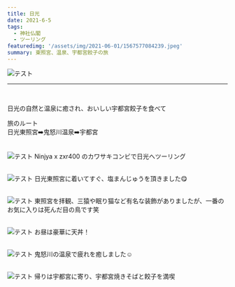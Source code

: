 ```yaml
---
title: 日光
date: 2021-6-5
tags: 
  - 神社仏閣
  - ツーリング
featuredimg: '/assets/img/2021-06-01/1567577084239.jpeg'
summary: 東照宮、温泉、宇都宮餃子の旅
---
```

![テスト](https://k-kash.s3.us-west-1.amazonaws.com/2021-06-01/1567577084239.jpeg "サンプル")
<br>
***
<br>

日光の自然と温泉に癒され、おいしい宇都宮餃子を食べて<br>

旅のルート<br>
日光東照宮➡️鬼怒川温泉➡️宇都宮
<br>
<br>


![テスト](https://k-kash.s3.us-west-1.amazonaws.com/2021-06-01/20190903_124050.jpg "サンプル")
Ninjya x zxr400 のカワサキコンビで日光へツーリング
<br>
<br>

![テスト](https://k-kash.s3.us-west-1.amazonaws.com/2021-06-01/20190903_125311.jpg "サンプル")
日光東照宮に着いてすぐ、塩まんじゅうを頂きました😋
<br>
<br>

![テスト](https://k-kash.s3.us-west-1.amazonaws.com/2021-06-01/20220327_144207.jpg "サンプル")
東照宮を拝観、三猿や眠り猫など有名な装飾がありましたが、一番のお気に入りは死んだ目の鳥です笑
<br>
<br>

![テスト](https://k-kash.s3.us-west-1.amazonaws.com/2021-06-01/20220327_132024.jpg "サンプル")
お昼は豪華に天丼！
<br>
<br>

![テスト](https://k-kash.s3.us-west-1.amazonaws.com/2021-06-01/20220327_172355.jpg "サンプル")
鬼怒川の温泉で疲れを癒しました☺️
<br>
<br>

![テスト](https://k-kash.s3.us-west-1.amazonaws.com/2021-06-01/20220327_190654.jpg "サンプル")
帰りは宇都宮に寄り、宇都宮焼きそばと餃子を満喫
<br>
<br>
